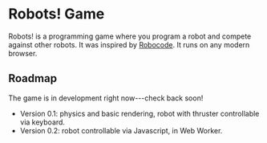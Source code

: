# Robots! Game

Robots! is a programming game where you program a robot and compete against other robots. It was inspired by [Robocode][]. It runs on any modern browser.

  [robocode]: http://robocode.sourceforge.net/

## Roadmap

The game is in development right now---check back soon!

 - Version 0.1: physics and basic rendering, robot with thruster controllable via keyboard.
 - Version 0.2: robot controllable via Javascript, in Web Worker.

